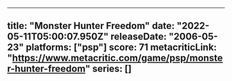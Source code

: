 
---
title: "Monster Hunter Freedom"
date: "2022-05-11T05:00:07.950Z"
releaseDate: "2006-05-23"
platforms: ["psp"]
score: 71
metacriticLink: "https://www.metacritic.com/game/psp/monster-hunter-freedom"
series: []
---
